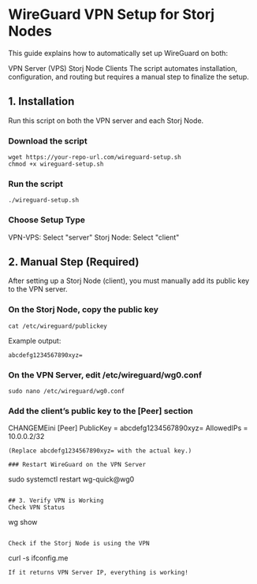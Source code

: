 # WireGuard VPN Setup for Storj Nodes
This guide explains how to automatically set up WireGuard on both:

VPN Server (VPS)
Storj Node Clients
The script automates installation, configuration, and routing but requires a manual step to finalize the setup.

## 1. Installation
Run this script on both the VPN server and each Storj Node.

### Download the script
```
wget https://your-repo-url.com/wireguard-setup.sh
chmod +x wireguard-setup.sh
```

### Run the script
```
./wireguard-setup.sh
```

### Choose Setup Type
VPN-VPS: Select "server"
Storj Node: Select "client"

## 2. Manual Step (Required)
After setting up a Storj Node (client), you must manually add its public key to the VPN server.

### On the Storj Node, copy the public key
```
cat /etc/wireguard/publickey
```
Example output:
```
abcdefg1234567890xyz=
```

### On the VPN Server, edit /etc/wireguard/wg0.conf
```
sudo nano /etc/wireguard/wg0.conf
```

### Add the client’s public key to the [Peer] section
CHANGEMEini
[Peer]
PublicKey = abcdefg1234567890xyz=
AllowedIPs = 10.0.0.2/32
```
(Replace abcdefg1234567890xyz= with the actual key.)

### Restart WireGuard on the VPN Server
```
sudo systemctl restart wg-quick@wg0
```

## 3. Verify VPN is Working
Check VPN Status
```
wg show
```

Check if the Storj Node is using the VPN
```
curl -s ifconfig.me
```
If it returns VPN Server IP, everything is working!
